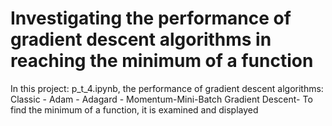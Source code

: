# Investigating the performance of gradient descent algorithms in reaching the minimum of a function

In this project: p_t_4.ipynb, the performance of gradient descent algorithms:
 Classic - Adam - Adagard - Momentum-Mini-Batch Gradient Descent-
To find the minimum of a function, it is examined and displayed

